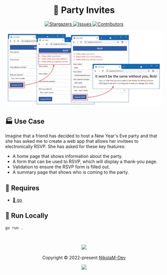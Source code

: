 <h1 align="center">
  <img
    src="https://raw.githubusercontent.com/catppuccin/catppuccin/main/assets/misc/transparent.png"
    height="30"
    width="0px"
  />
  🎉 Party Invites
  <img
    src="https://raw.githubusercontent.com/catppuccin/catppuccin/main/assets/misc/transparent.png"
    height="30"
    width="0px"
  />
</h1>

<p align="center">
  <a href="https://github.com/NikolaM-Dev/party-invites/stargazers">
    <img
      alt="Stargazers"
      src="https://img.shields.io/github/stars/NikolaM-Dev/party-invites?style=for-the-badge&logo=starship&color=c678dd&logoColor=d9e0ee&labelColor=282a36"
    />
  </a>
  <a href="https://github.com/NikolaM-Dev/party-invites/issues">
    <img
      alt="Issues"
      src="https://img.shields.io/github/issues/NikolaM-Dev/party-invites?style=for-the-badge&logo=gitbook&color=f0c062&logoColor=d9e0ee&labelColor=282a36"
    />
  </a>
  <a href="https://github.com/NikolaM-Dev/party-invites/contributors">
    <img
      alt="Contributors"
      src="https://img.shields.io/github/contributors/NikolaM-Dev/party-invites?style=for-the-badge&logo=opensourceinitiative&color=abcf84&logoColor=d9e0ee&labelColor=282a36"
    />
  </a>
</p>

<p align="center">
  <img src="./designs/demo-30-06-22.png" height="40%" widht="40%" />
</p>

## 🏭 Use Case

Imagine that a friend has decided to host a New Year's Eve party and that she
has asked me to create a web app that allows her invitees to electronically
RSVP. She has asked for these key features:

- A home page that shows information about the party.
- A form that can be used to RSVP, which will display a thank-you page.
- Validation to ensure the RSVP form is filled out.
- A summary page that shows who is coming to the party.

## 🧩 Requires

- [🦫 go](https://go.dev/dl/)

## 💨 Run Locally

```sh
go run .
```

&nbsp;

<p align="center">
  <img
    src="https://raw.githubusercontent.com/catppuccin/catppuccin/dev/assets/footers/gray0_ctp_on_line.svg?sanitize=true"
  />
</p>
<p align="center">
  Copyright &copy; 2022-present
  <a href="https://github.com/NikolaM-dev" target="_blank"> NikolaM-Dev </a>
</p>
<p align="center">
  <a href="https://github.com/NikolaM-Dev/party-invites/blob/master/LICENSE"
    ><img
      src="https://img.shields.io/static/v1.svg?style=for-the-badge&label=License&message=MIT&logoColor=d9e0ee&colorA=282a36&colorB=c678dd"
  /></a>
</p>
